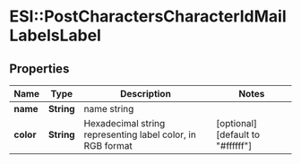# ESI::PostCharactersCharacterIdMailLabelsLabel

## Properties
Name | Type | Description | Notes
------------ | ------------- | ------------- | -------------
**name** | **String** | name string | 
**color** | **String** | Hexadecimal string representing label color, in RGB format | [optional] [default to &quot;#ffffff&quot;]


